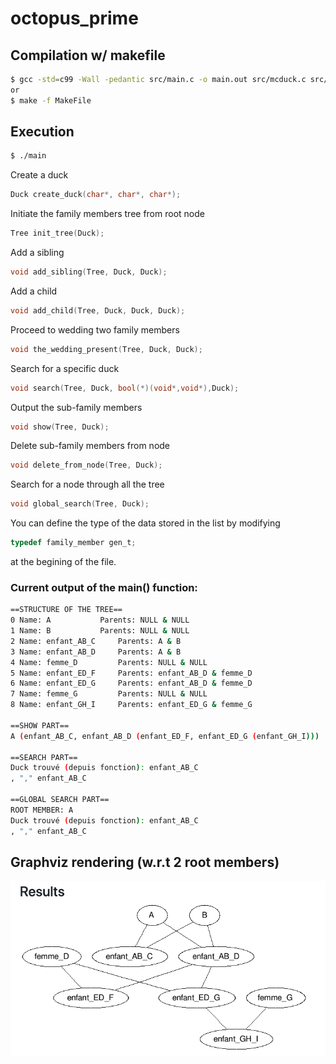 # octopus_prime

## Compilation w/ makefile
```sh
$ gcc -std=c99 -Wall -pedantic src/main.c -o main.out src/mcduck.c src/node.c src/tree.c
or 
$ make -f MakeFile 
```
## Execution
```sh
$ ./main
```
Create a duck
```c
Duck create_duck(char*, char*, char*);
```
Initiate the family members tree from root node
```c
Tree init_tree(Duck);
```
Add a sibling  
```c
void add_sibling(Tree, Duck, Duck); 
```
Add a child 
```c
void add_child(Tree, Duck, Duck, Duck);
```
Proceed to wedding two family members
```c
void the_wedding_present(Tree, Duck, Duck); 
```
Search for a specific duck  
```c
void search(Tree, Duck, bool(*)(void*,void*),Duck);
```
Output the sub-family members
```c
void show(Tree, Duck);
```
Delete sub-family members from node 
```c
void delete_from_node(Tree, Duck); 
```
Search for a node through all the tree  
```c
void global_search(Tree, Duck); 
```
You can define the type of the data stored in the list by modifying
```c
typedef family_member gen_t; 
```
at the begining of the file.

### Current output of the main() function:
```bash
==STRUCTURE OF THE TREE==
0 Name: A			Parents: NULL & NULL
1 Name: B			Parents: NULL & NULL
2 Name: enfant_AB_C		Parents: A & B
3 Name: enfant_AB_D		Parents: A & B
4 Name: femme_D			Parents: NULL & NULL
5 Name: enfant_ED_F		Parents: enfant_AB_D & femme_D
6 Name: enfant_ED_G		Parents: enfant_AB_D & femme_D
7 Name: femme_G			Parents: NULL & NULL
8 Name: enfant_GH_I		Parents: enfant_ED_G & femme_G

==SHOW PART==
A (enfant_AB_C, enfant_AB_D (enfant_ED_F, enfant_ED_G (enfant_GH_I)))

==SEARCH PART==
Duck trouvé (depuis fonction): enfant_AB_C
, "," enfant_AB_C

==GLOBAL SEARCH PART==
ROOT MEMBER: A
Duck trouvé (depuis fonction): enfant_AB_C
, "," enfant_AB_C
```

## Graphviz rendering (w.r.t 2 root members)
![Graphviz rendering (w.r.t 2 root members)](l3-----scrooge-mcduck/images/graph.png)